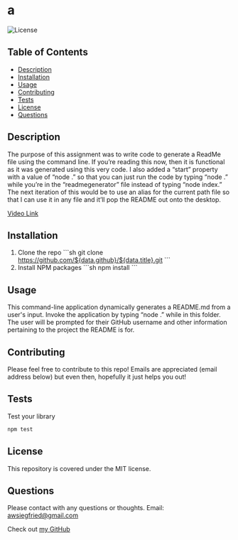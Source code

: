 # **a**
![License](https://img.shields.io/badge/MIT-license-purple)

## **Table of Contents**

* [Description](#Description)
* [Installation](#Installation)
* [Usage](#Usage)
* [Contributing](#Contributing)
* [Tests](#Tests)
* [License](#License)
* [Questions](#Questions)

## **Description**

The purpose of this assignment was to write code to generate a ReadMe file using the command line.  If you’re reading this now, then it is functional as it was generated using this very code.  I also added a “start” property with a value of “node .” so that you can just run the code by typing “node .” while you’re in the “readmegenerator” file instead of typing “node index.”  The next iteration of this would be to use an alias for the current path file so that I can use it in any file and it’ll pop the README out onto the desktop.

[Video Link](https://drive.google.com/file/d/1sZu-PUF0pA9nWl25I7GMqa5ftbIrYUbF/view?usp=sharing)

## **Installation**

1. Clone the repo
\`\`\`sh
git clone https://github.com/${data.github}/${data.title}.git
\`\`\` 
2. Install NPM packages
\`\`\`sh
npm install
\`\`\`

## **Usage**

This command-line application dynamically generates a README.md from a user's input.  Invoke the application by typing “node .” while in this folder. 
The user will be prompted for their GitHub username and other information pertaining to the project the README is for.

## **Contributing**

Please feel free to contribute to this repo!  Emails are appreciated (email address below) but even then, hopefully it just helps you out! 

## **Tests**

Test your library
```sh
npm test
```

## **License**

This repository is covered under the MIT license. 

## **Questions**
Please contact with any questions or thoughts.
Email: awsiegfried@gmail.com

Check out [my GitHub](https://github.com/awsiegfried)
